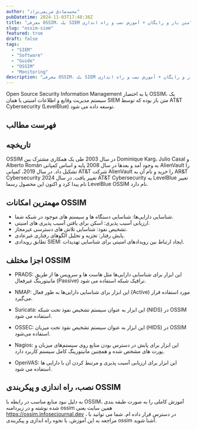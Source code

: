 ```yaml
---
author: "محمدصادق شریفی‌نژاد"
pubDatetime: 2024-11-03T17:48:36Z
title: "معرفی OSSIM، یک SIEM متن باز و رایگان + آموزش نصب و راه اندازی"
slug: "ossim-siem"
featured: true
draft: false
tags:
  - "SIEM"
  - "Software"
  - "Guide"
  - "OSSIM"
  - "Monitoring"
description: "معرفی OSSIM، یک SIEM متن باز و رایگان + آموزش نصب و راه اندازی"
---
```


Open Source Security Information Management یا به اختصار OSSIM، یک سیستم مدیریت وقایع و اطلاعات امنیتی یا همان SIEM متن باز بوده که توسط AT&T Cybersecurity (LevelBlue) توسعه داده می شود.

## فهرست مطالب

## تاریخچه

OSSIM در سال 2003 طی یک همکاری مشترک بین Dominique Karg، Julio Casal و Alberto Román به وجود آمد و بعدها در سال 2008 پایه و اساس کمپانی AlienVault را تشکیل داد.
در سال 2019، کمپانی AT&T شرکت AlienVault را خرید و نام آن به AR&T Cybersecurity تغییر یافت.
در سال 2024 AT&T Cybersecurity به LevelBlue تغییر نام پیدا کرد و اکنون این محصول رسما LevelBlue OSSIM نام دارد.

## مهمترین امکانات OSSIM

- شناسایی دارایی‌ها: شناسایی دستگاه ها و سیستم های موجود در شبکه شما.
- ارزیابی آسیب پذیری: اسکن برای یافتن آسیب پذیری های امنیتی.
- تشخیص نفوذ: شناسایی تلاش های دسترسی غیرمجاز.
- پایش رفتار: تجزیه و تحلیل الگوهای رفتاری غیرعادی.
- تطابق رویدادی SIEM: ایجاد ارتباط بین رویدادهای امنیتی برای شناسایی تهدیدات.

## اجزا مختلف OSSIM

- PRADS: این ابزار برای شناسایی دارایی‌ها مثل هاست ها و سرویس ها از طریق مانیتورینگ غیرفعال (Passive) ترافیک شبکه استفاده می شود.

- NMAP: این ابزار برای شناسایی دارایی‌ها به طور فعال (Active) مورد استفاده قرار می‌گیرد.

- Suricata: این ابزار به عنوان سیستم تشخیص نفوذ تحت شبکه (NIDS) در OSSIM استفاده می شود.

- OSSEC: این ابزار به عنوان سیستم تشخیص نفوذ تحت میزبان (HIDS) در OSSIM استفاده می‌شود.

- Nagios: این ابزار برای پایش در دسترس بودن منابع روی سیستم‌های میزبان و پورت های مشخص شده و همچنین مانیتورینگ کامل سیستم کاربرد دارد.

- OpenVAS: این ابزار برای ارزیابی آسیب پذیری و مرتبط کردن آن با دارایی ها استفاده می شود.

## نصب، راه اندازی و پیکربندی OSSIM

به دلیل نبود منابع مناسب در رابطه با OSSIM، آموزش کاملی را به صورت طبقه بندی شده نوشته و در زیردامنه ossim همین سایت یعنی https://ossim.infosecjournal.dev ، در دسترس قرار داده ام. شما می توانید با مراجعه به این آموزش، با نحوه راه اندازی و پیکربندی ossim آشنا شوید.
